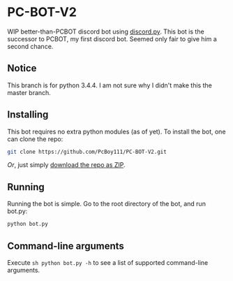 # PC-BOT-V2
WIP better-than-PCBOT discord bot using [discord.py].
This bot is the successor to PCBOT, my first discord bot. Seemed only fair to give him a second chance.

[discord.py]: https://github.com/Rapptz/discord.py

## Notice
This branch is for python 3.4.4. I am not sure why I didn't make this the master branch.

## Installing
This bot requires no extra python modules (as of yet). To install the bot, one can clone the repo:

```sh
git clone https://github.com/PcBoy111/PC-BOT-V2.git
```

*Or*, just simply [download the repo as ZIP][zip].

[zip]: https://github.com/PcBoy111/PC-BOT-V2/archive/3.4.zip

## Running
Running the bot is simple. Go to the root directory of the bot, and run bot.py:

```sh
python bot.py
```

## Command-line arguments
Execute ```sh
python bot.py -h``` to see a list of supported command-line arguments.